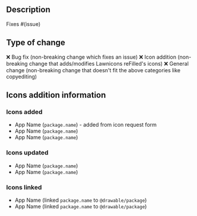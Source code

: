 ## Description

<!--
Please include a summary of the change. Please also include relevant motivation and context.

If this PR is an icon addition one, please provide a short summary on what icons you added, changed, or linked
-->

Fixes #(issue)

<!--
Note: You can remove the "Fixes #(issue)" if you don't plan on making this PR close an issue.
-->

## Type of change
<!-- Replace :x: with :white_check_mark: to "check" the specified bullet -->

:x: Bug fix (non-breaking change which fixes an issue)
:x: Icon addition (non-breaking change that adds/modifies Lawnicons reFilled's icons)
:x: General change (non-breaking change that doesn't fit the above categories like copyediting)

<!-- Erase the below text if you are not making an icon addition -->
## Icons addition information
<!-- Please specify if you added an icon that was requested in the icon request form, as seen below -->
### Icons added
* App Name (`package.name`) - added from icon request form
* App Name (`package.name`)
* App Name (`package.name`)

### Icons updated
* App Name (`package.name`)
* App Name (`package.name`)

### Icons linked
* App Name (linked `package.name` to `@drawable/package`)
* App Name (linked `package.name` to `@drawable/package`)

